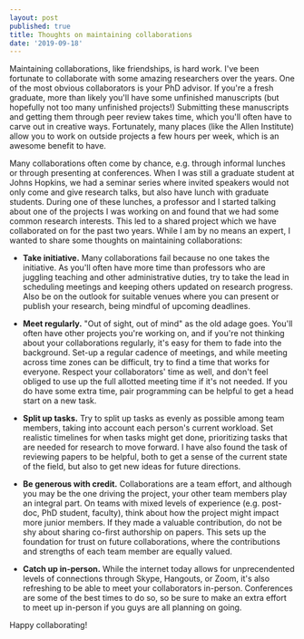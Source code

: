 ```yaml
---
layout: post
published: true
title: Thoughts on maintaining collaborations
date: '2019-09-18'
---
```


Maintaining collaborations, like friendships, is hard work. I've been fortunate to collaborate with some amazing researchers over the years. One of the most obvious collaborators is your PhD advisor. If you're a fresh graduate, more than likely you'll have some unfinished manuscripts
(but hopefully not too many unfinished projects!) Submitting these manuscripts and getting them through peer review takes time, which you'll often have to carve out in
creative ways. Fortunately, many places (like the Allen Institute) allow you to work on outside projects a few hours per week, which is an awesome benefit to have.

Many collaborations often come by chance, e.g. through informal lunches or through presenting at conferences. When I was still a graduate student at Johns Hopkins, we had a seminar series where invited speakers would not only come and give
research talks, but also have lunch with graduate students. During one of these lunches, a professor and I started talking about one of the projects I was working on and found that we
had some common research interests. This led to a shared project which we have collaborated on for the past two years. While I am by no means an expert, I wanted to share
some thoughts on maintaining collaborations:

* **Take initiative.** Many collaborations fail because no one takes the initiative. As you'll often have more time than professors who are juggling teaching and other
administrative duties, try to take the lead in scheduling meetings and keeping others updated on research progress. Also be on the outlook for suitable venues where you can present or publish
your research, being mindful of upcoming deadlines.

* **Meet regularly.** "Out of sight, out of mind" as the old adage goes. You'll often have other projects you're working on, and if you're not thinking about your collaborations regularly, it's easy for them to
fade into the background. Set-up a regular cadence of meetings, and while meeting across time zones can be difficult, try to find a time that works for everyone. Respect your collaborators' time as well, and don't feel
obliged to use up the full allotted meeting time if it's not needed. If you do have some extra time, pair programming can be helpful to get a head start on a new task.

* **Split up tasks.** Try to split up tasks as evenly as possible among team members, taking into account each person's current workload. Set realistic timelines
for when tasks might get done, prioritizing tasks that are needed for research to move forward. I have also found the task of reviewing papers to be helpful, both to get a sense of the current state of the field, but also to get new ideas for future directions.

* **Be generous with credit.** Collaborations are a team effort, and although you may be the one driving the project, your other team members play an integral part.
On teams with mixed levels of experience (e.g. post-doc, PhD student, faculty), think about how the project might impact more junior members. If they made a
valuable contribution, do not be shy about sharing co-first authorship on papers. This sets up the foundation for trust on future collaborations, where the contributions and strengths
of each team member are equally valued.

* **Catch up in-person.** While the internet today allows for unprecendented levels of connections through Skype, Hangouts, or Zoom, it's also refreshing to be able to meet your collaborators in-person. Conferences are some of the
best times to do so, so be sure to make an extra effort to meet up in-person if you guys are all planning on going.

Happy collaborating!
